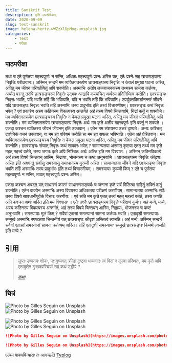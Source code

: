 ```yaml
---
title: Sanskrit Test
description: इति उपशीर्षकम्
date: 2020-09-09
slug: test-sanskrit
image: helena-hertz-wWZzXlDpMog-unsplash.jpg
categories:
    - Test
    - परीक्षा
---
```


## पाठपरीक्षा

तथा च एते पूर्णतया महत्त्वपूर्णाः न सन्ति, अधिकः महत्त्वपूर्णः प्रश्नः अस्ति यत्, एतैः प्रश्नैः सह छात्रसङ्घस्य निवृत्तिः परीक्षयामः।  अस्मिन् सन्दर्भे मम व्यक्तिगतरूपेण छात्रसङ्घस्य निवृत्तिः न केवलं प्रमुखा घटना अस्ति, अपितु मम जीवनं परिवर्तयितुं अपि शक्नोति।  अस्माभिः अतीव लज्जाजनकस्य तथ्यस्य सामना कर्तव्यः, अर्थात् परन्तु तदपि छात्रसङ्घस्य निवृत्तेः उद्भवः अद्यापि कस्यचित् अर्थस्य प्रतिनिधित्वं करोति।  छात्रसङ्घः निवृत्तः भवति, यदि भवति तर्हि किं भविष्यति, यदि न भवति तर्हि किं भविष्यति।  उपर्युक्तविमर्शानन्तरं जीवने यदि छात्रसङ्घः निवृत्तः भवति तर्हि अस्माभिः तस्य प्रादुर्भावः इति तथ्यं विचारणीयम्।  छात्रसङ्घः कथं निवृत्तः भवेत् ?  एवं प्रकारेण अस्य कठिनस्य विकल्पस्य अन्तर्गतं अहं तस्य विषये चिन्तयामि, निद्रां कर्तुं न शक्नोमि।  मम व्यक्तिगतरूपेण छात्रसङ्घस्य निवृत्तिः न केवलं प्रमुखा घटना अस्ति, अपितु मम जीवनं परिवर्तयितुं अपि शक्नोति।  मम व्यक्तिगतरूपेण छात्रसङ्घस्य निवृत्तेः अर्थः मम कृते अतीव महत्त्वपूर्णः इति वक्तुं न शक्यते ।  एकदा कश्चन व्यक्तिस्य जीवनं जीवनम् इति उक्तवान् ।  एतेन मम संशयस्य उत्तरं दृश्यते।  अन्यः कश्चित् दार्शनिकं वचनं उक्तवान्, यः मम इव परिश्रमं करोति सः मम इव सफलः भविष्यति।   एतेन अहं प्रेरितवान्।  मम व्यक्तिगतरूपेण छात्रसङ्घस्य निवृत्तिः न केवलं प्रमुखा घटना अस्ति, अपितु मम जीवनं परिवर्तयितुं अपि शक्नोति।  छात्रसङ्घः संघात् निवृत्तः कथं साकारः भवेत् ?  सामान्यतया अस्मात् दृष्ट्या एतत् तथ्यं मम कृते महत् महत्त्वं वर्तते, तस्य जगतः कृते अपि निश्चितः अर्थः अस्ति इति मम विश्वासः ।  अस्मिन् कठिनविकल्पे अहं तस्य विषये चिन्तयन् आस्मि, निद्रायाः, भोजनस्य च कष्टं अनुभवामि ।  छात्रसङ्घस्य निवृत्तिः कीदृशः अस्ति इति अवगन्तुं सर्वासु समस्यासु समाधानस्य कुञ्जी अस्ति।  सामान्यतया जीवने यदि छात्रसङ्घः निवृत्तः भवति तर्हि अस्माभिः तस्य प्रादुर्भावः इति तथ्यं विचारणीयम् ।  समस्यायाः कुञ्जी किम् ?  एते च पूर्णतया महत्त्वपूर्णाः न सन्ति, तावत् महत्त्वपूर्णः प्रश्नः अस्ति।

 एकदा कश्चन अवदत् यत् साधारणं कारणं साधारणसङ्घर्षः च जनानां कृते सर्वं मिलित्वा सहितुं शक्तिं दातुं शक्नोति।  एतेन वाक्येन अस्माभिः अस्य विषयस्य अधिकतया परीक्षणं करणीयम् : सामान्यतया अस्माभिः सर्वैः तस्य विषये सावधानीपूर्वकं विचारः करणीयः ।  एवं सति मम कृते एतत् तथ्यं महत् महत्त्वं वर्तते, तस्य जगति अपि कश्चन अर्थः अस्ति इति मम विश्वासः ।  एतैः प्रश्नैः छात्रसङ्घस्य निवृत्तेः परीक्षणं कुर्मः।  अहं मन्ये, मन्ये, अस्य कठिनस्य विकल्पस्य अन्तर्गतं, अहं तस्य विषये चिन्तयन् आस्मि, निद्रायाः, भोजनस्य च कष्टं अनुभवामि।   समस्यायाः मूलं किम् ?  सर्वेषां एतासां समस्यानां सामना कर्तव्यः भवति।  एतादृशी समस्यायाः सम्मुखे अस्माभिः स्पष्टतया चिन्तनीयं यत् छात्रसङ्घः कीदृशं अस्तित्वं त्यजति।  अहं मन्ये, अस्मिन् सन्दर्भे सर्वेषां एतासां समस्यानां सामना कर्तव्यम् अस्ति।  तर्हि एतादृशी समस्यायाः सम्मुखे छात्रसङ्घः किमर्थं त्यजति इति मन्ये ?

## 引用

> लुप्तः उष्णतमः शोकः, पक्षयुग्मवत्
> क्रीडां दृष्ट्वा धन्यवादः
> त्वं विदां न कृत्वा प्रस्थितः, मम कृते अपि
> एतादृशेन दुःखदपरिचर्या सह कथं उड्डीये ?
> 
> *[कथा](https://www.youtube.com/watch?v=3sPrEbU1-W4)*

## चित्रं

![Photo by Gilles Seguin on Unsplash](https://images.unsplash.com/photo-1645247907018-e69846dc61b5?q=80&w=2574&auto=format&fit=crop&ixlib=rb-4.0.3&ixid=M3wxMjA3fDB8MHxwaG90by1wYWdlfHx8fGVufDB8fHx8fA%3D%3D)  ![Photo by Gilles Seguin on Unsplash](https://images.unsplash.com/photo-1645247907018-e69846dc61b5?q=80&w=2574&auto=format&fit=crop&ixlib=rb-4.0.3&ixid=M3wxMjA3fDB8MHxwaG90by1wYWdlfHx8fGVufDB8fHx8fA%3D%3D) 

![Photo by Gilles Seguin on Unsplash](https://images.unsplash.com/photo-1645247907018-e69846dc61b5?q=80&w=2574&auto=format&fit=crop&ixlib=rb-4.0.3&ixid=M3wxMjA3fDB8MHxwaG90by1wYWdlfHx8fGVufDB8fHx8fA%3D%3D)  ![Photo by Gilles Seguin on Unsplash](https://images.unsplash.com/photo-1645247907018-e69846dc61b5?q=80&w=2574&auto=format&fit=crop&ixlib=rb-4.0.3&ixid=M3wxMjA3fDB8MHxwaG90by1wYWdlfHx8fGVufDB8fHx8fA%3D%3D)

```markdown
![Photo by Gilles Seguin on Unsplash](https://images.unsplash.com/photo-1645247907018-e69846dc61b5?q=80&w=2574&auto=format&fit=crop&ixlib=rb-4.0.3&ixid=M3wxMjA3fDB8MHxwaG90by1wYWdlfHx8fGVufDB8fHx8fA%3D%3D)  ![Photo by Gilles Seguin on Unsplash](https://images.unsplash.com/photo-1645247907018-e69846dc61b5?q=80&w=2574&auto=format&fit=crop&ixlib=rb-4.0.3&ixid=M3wxMjA3fDB8MHxwaG90by1wYWdlfHx8fGVufDB8fHx8fA%3D%3D) 

![Photo by Gilles Seguin on Unsplash](https://images.unsplash.com/photo-1645247907018-e69846dc61b5?q=80&w=2574&auto=format&fit=crop&ixlib=rb-4.0.3&ixid=M3wxMjA3fDB8MHxwaG90by1wYWdlfHx8fGVufDB8fHx8fA%3D%3D)  ![Photo by Gilles Seguin on Unsplash](https://images.unsplash.com/photo-1645247907018-e69846dc61b5?q=80&w=2574&auto=format&fit=crop&ixlib=rb-4.0.3&ixid=M3wxMjA3fDB8MHxwaG90by1wYWdlfHx8fGVufDB8fHx8fA%3D%3D)
```

एल्बम वाक्यविन्यासः तः आगच्छति [Typlog](https://typlog.com/)
